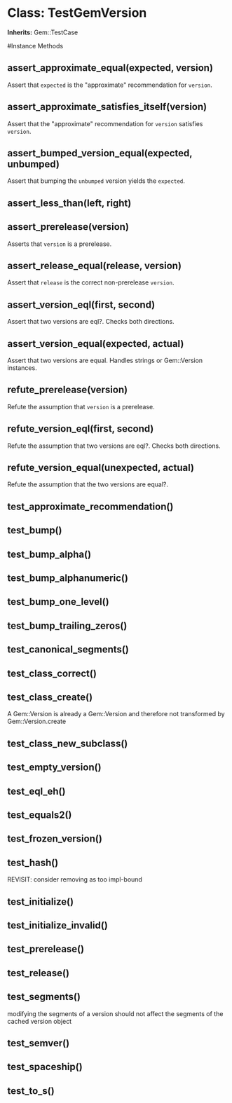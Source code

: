 # Class: TestGemVersion
**Inherits:** Gem::TestCase
    




#Instance Methods
## assert_approximate_equal(expected, version) [](#method-i-assert_approximate_equal)
Assert that `expected` is the "approximate" recommendation for `version`.

## assert_approximate_satisfies_itself(version) [](#method-i-assert_approximate_satisfies_itself)
Assert that the "approximate" recommendation for `version` satisfies
`version`.

## assert_bumped_version_equal(expected, unbumped) [](#method-i-assert_bumped_version_equal)
Assert that bumping the `unbumped` version yields the `expected`.

## assert_less_than(left, right) [](#method-i-assert_less_than)

## assert_prerelease(version) [](#method-i-assert_prerelease)
Asserts that `version` is a prerelease.

## assert_release_equal(release, version) [](#method-i-assert_release_equal)
Assert that `release` is the correct non-prerelease `version`.

## assert_version_eql(first, second) [](#method-i-assert_version_eql)
Assert that two versions are eql?. Checks both directions.

## assert_version_equal(expected, actual) [](#method-i-assert_version_equal)
Assert that two versions are equal. Handles strings or Gem::Version instances.

## refute_prerelease(version) [](#method-i-refute_prerelease)
Refute the assumption that `version` is a prerelease.

## refute_version_eql(first, second) [](#method-i-refute_version_eql)
Refute the assumption that two versions are eql?. Checks both directions.

## refute_version_equal(unexpected, actual) [](#method-i-refute_version_equal)
Refute the assumption that the two versions are equal?.

## test_approximate_recommendation() [](#method-i-test_approximate_recommendation)

## test_bump() [](#method-i-test_bump)

## test_bump_alpha() [](#method-i-test_bump_alpha)

## test_bump_alphanumeric() [](#method-i-test_bump_alphanumeric)

## test_bump_one_level() [](#method-i-test_bump_one_level)

## test_bump_trailing_zeros() [](#method-i-test_bump_trailing_zeros)

## test_canonical_segments() [](#method-i-test_canonical_segments)

## test_class_correct() [](#method-i-test_class_correct)

## test_class_create() [](#method-i-test_class_create)
A Gem::Version is already a Gem::Version and therefore not transformed by
Gem::Version.create

## test_class_new_subclass() [](#method-i-test_class_new_subclass)

## test_empty_version() [](#method-i-test_empty_version)

## test_eql_eh() [](#method-i-test_eql_eh)

## test_equals2() [](#method-i-test_equals2)

## test_frozen_version() [](#method-i-test_frozen_version)

## test_hash() [](#method-i-test_hash)
REVISIT: consider removing as too impl-bound

## test_initialize() [](#method-i-test_initialize)

## test_initialize_invalid() [](#method-i-test_initialize_invalid)

## test_prerelease() [](#method-i-test_prerelease)

## test_release() [](#method-i-test_release)

## test_segments() [](#method-i-test_segments)
modifying the segments of a version should not affect the segments of the
cached version object

## test_semver() [](#method-i-test_semver)

## test_spaceship() [](#method-i-test_spaceship)

## test_to_s() [](#method-i-test_to_s)

